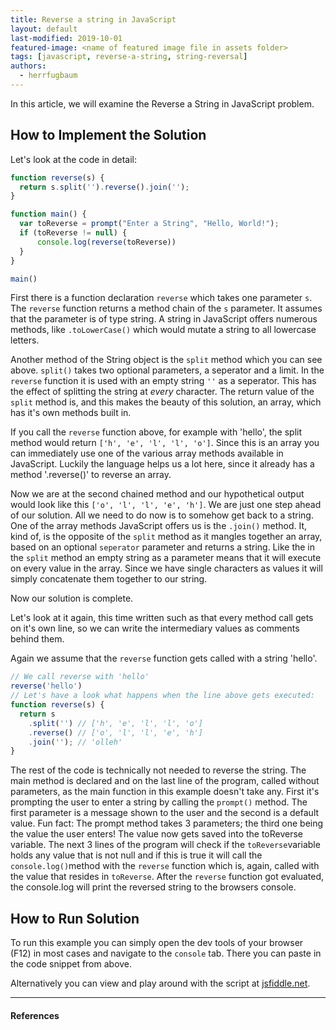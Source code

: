 ```yaml
---
title: Reverse a string in JavaScript
layout: default
last-modified: 2019-10-01
featured-image: <name of featured image file in assets folder>
tags: [javascript, reverse-a-string, string-reversal]
authors:
  - herrfugbaum
---
```


In this article, we will examine the Reverse a String in JavaScript problem.

## How to Implement the Solution

Let's look at the code in detail:

```javascript
function reverse(s) {
  return s.split('').reverse().join('');
}

function main() {
  var toReverse = prompt("Enter a String", "Hello, World!");
  if (toReverse != null) {
      console.log(reverse(toReverse))
  }
}

main()
```

First there is a function declaration `reverse` which takes one parameter `s`.
The `reverse` function returns a method chain of the `s` parameter. It assumes that the parameter is of type string. A string in JavaScript offers numerous methods, like `.toLowerCase()` which would mutate a string to all lowercase letters.

Another method of the String object is the `split` method which you can see above.
`split()` takes two optional parameters, a seperator and a limit. In the `reverse` function it is used with an empty string `''` as a seperator. This has the effect of splitting the string at _every_ character. The return value of the `split` method is, and this makes the beauty of this solution, an array, which has it's own methods built in.

If you call the `reverse` function above, for example with 'hello', the split method would return `['h', 'e', 'l', 'l', 'o']`. Since this is an array you can immediately use one of the various array methods available in JavaScript. Luckily the language helps us a lot here, since it already has a method '.reverse()' to reverse an array.

Now we are at the second chained method and our hypothetical output would look like this `['o', 'l', 'l', 'e', 'h']`. We are just one step ahead of our solution.
All we need to do now is to somehow get back to a string. One of the array methods JavaScript offers us is the `.join()` method. It, kind of, is the opposite of the `split` method as it mangles together an array, based on an optional `seperator` parameter and returns a string. Like the in the `split` method an empty string as a parameter means that it will execute on every value in the array. Since we have single characters as values it will simply concatenate them together to our string.

Now our solution is complete.

Let's look at it again, this time written such as that every method call gets on it's own line, so we can write the intermediary values as comments behind them.

Again we assume that the `reverse` function gets called with a string 'hello'.

```javascript
// We call reverse with 'hello'
reverse('hello')
// Let's have a look what happens when the line above gets executed:
function reverse(s) {
  return s
    .split('') // ['h', 'e', 'l', 'l', 'o']
    .reverse() // ['o', 'l', 'l', 'e', 'h']
    .join(''); // 'olleh'
}
```

The rest of the code is technically not needed to reverse the string. The main method is declared and on the last line of the program, called without parameters, as the main function in this example doesn't take any. First it's prompting the user to enter a string by calling the `prompt()` method. The first parameter is a message shown to the user and the second is a default value. Fun fact: The prompt method takes 3 parameters; the third one being the value the user enters!
The value now gets saved into the toReverse variable. The next 3 lines of the program will check if the `toReverse`variable holds any value that is not null and if this is true it will call the `console.log()`method with the `reverse` function which is, again, called with the value that resides in `toReverse`. After the `reverse` function got evaluated, the console.log will print the reversed string to the browsers console.

## How to Run Solution

To run this example you can simply open the dev tools of your browser (F12) in most cases and navigate to the `console` tab.
There you can paste in the code snippet from above.

Alternatively you can view and play around with the script at [jsfiddle.net](https://jsfiddle.net/dbmyxkwz/).

---

#### References
